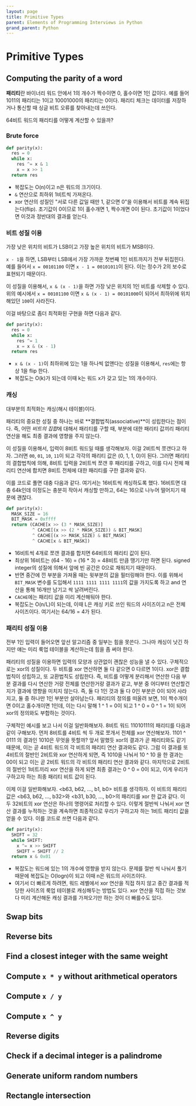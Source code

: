 ```yaml
---
layout: page
title: Primitive Types
parent: Elements of Programming Interviews in Python
grand_parent: Python
---
```



# Primitive Types

## Computing the parity of a word
 **패리티**란 바이너리 워드 안에서 1의 개수가 짝수이면 0, 홀수이면 1인
 값이다. 예를 들어 1011의 패리티는 1이고 10001000의 패리티는
 0이다. 패리티 체크는 데이터를 저장하거나 통신할 때 싱글 비트 오류를
 찾아내는데 쓰인다.

 64비트 워드의 패리티를 어떻게 계산할 수 있을까?


### Brute force

```python
def parity(x):
  res = 0
  while x:
    res ^= x & 1
    x = x >> 1
  return res
```

 - 복잡도는 O(n)이고 n은 워드의 크기이다.
 - `&` 연산으로 최하위 1비트씩 가져온다.
 - xor 연산의 성질인 "서로 다른 값일 때만 1, 같으면 0"을 이용해서
   비트를 계속 뒤집는다(flip). 초기값이 0이므로 1이 홀수개면 1,
   짝수개면 0이 된다. 초기값이 1이었다면 이것과 정반대의 결과를
   얻는다.

### 비트 성질 이용
 가장 낮은 위치의 비트가 LSB이고 가장 높은 위치의 비트가 MSB이다.

 `x - 1`을 하면, LSB부터 LSB에서 가장 가까운 첫번째 1인 비트까지가
 전부 뒤집힌다. 예를 들어서 `x = 00101100` 이면 `x - 1 = 00101011`이
 된다. 이는 정수가 2의 보수로 표현되기 때문이다.

 이 성질을 이용해서, `x & (x - 1)`을 하면 가장 낮은 위치의 1인 비트를
 삭제할 수 있다. 위의 예시에서 `x = 00101100` 이면 `x & (x - 1) =
 00101000`이 되어서 최하위에 위치해있던 `100`이 사라진다.

 이걸 바탕으로 좀더 최적화된 구현을 하면 다음과 같다.

```python
def parity(x):
  res = 0
  while x:
    res ^= 1
    x = x & (x - 1)
  return res
```

 - `x & (x - 1)`이 최하위에 있는 1을 하나씩 없앤다는 성질을 이용해서,
   `res`에는 항상 1을 flip 한다.
 - 복잡도는 O(k)가 되는데 이때 k는 워드 x가 갖고 있는 1의 개수이다.

### 캐싱
 대부분의 최적화는 캐싱(해시 테이블)이다.

 패리티의 중요한 성질 중 하나는 바로 **결합법칙(associative)**이
 성립한다는 점이다. 즉, 어떤 *비트의 집합*에 대해서 패리티를 구할 때,
 부분에 대한 패리티 값끼리 패리티 연산을 해도 최종 결과에 영향을 주지
 않는다.

 이 성질을 이용해서, 입력이 8비트 워드일 때를 생각해보자. 이걸 2비트씩
 쪼갠다고 하자. 그러면 `00`, `01`, `10`, `11`이 되고 각각의 패리티
 값은 (0, 1, 1, 0)이 된다. 그러면 패리티의 결합법칙에 의해, 8비트
 입력을 2비트씩 쪼갠 후 패리티를 구하고, 이를 다시 전체 패리티 연산에
 합치면 8비트 전체에 대한 패리티를 구한 결과와 같다.

 이를 코드로 풀면 대충 다음과 같다. 여기서는 16비트씩 캐싱하도록
 했다. 16비트면 대충 64k인데 이정도는 충분히 작아서 캐싱할 만하고,
 64는 16으로 나누어 떨어지기 때문에 괜찮다.

```python
def parity(x):
  MASK_SIZE = 16
  BIT_MASK = 0xffff
  return (CACHE[x >> (3 * MASK_SIZE)]
          ^ CACHE[(x >> (2 * MASK_SIZE)) & BIT_MASK]
          ^ CACHE[(x >> MASK_SIZE) & BIT_MASK]
          ^ CACHE[x & BIT_MASK])
```

 - 16비트씩 4개로 쪼갠 결과를 합치면 64비트의 패리티 값이 된다.
 - 최상위 16비트는 (64 - 16) = (16 * 3) = 48비트 만큼 땡기기만 하면
   된다. signed integer의 성질에 의해서 앞에 빈 공간은 0으로 채워지기
   때문이다.
 - 반면 중간에 낀 부분을 가져올 때는 윗부분의 값을 필터링해야
   한다. 이를 위해서 `BIT_MASK` 변수를 도입해서 `1111 1111 1111
   1111`의 값을 가지도록 하고 and 연산을 통해 16개만 남기고 싹
   날려버린다.
 - `CACHE`에는 패리티 값을 미리 계산해둬야 한다.
 - 복잡도는 O(n/L)이 되는데, 이때 L은 캐싱 키로 쓰인 워드의 사이즈이고
   n은 전체 사이즈이다. 여기서는 64/16 = 4가 된다.

### 패리티 성질 이용
 전부 1인 입력이 들어오면 앞선 알고리즘 중 일부는 힘을 못쓴다. 그나마
 캐싱이 낫긴 하지만 얘는 미리 룩업 테이블을 계산하는데 힘을 좀 써야
 한다.

 패리티의 성질을 이용하면 입력의 모양과 상관없이 괜찮은 성능을 낼 수
 있다. 구체적으로는 xor의 성질이다. 두 비트를 xor 연산하면 둘 다
 같으면 0 다르면 1이다. xor은 결합법칙이 성립하고, 또 교환법칙도
 성립한다. 즉, 비트를 어떻게 분리해서 연산한 다음 부분 결과를 다시
 연산한 거랑 전체를 연산한거랑 결과가 같고, 부분 중 어디부터
 연산할건지가 결과에 영향을 미치지 않는다. 즉, 둘 다 1인 것과 둘 다
 0인 부분은 0이 되어 사라지고, 둘 중 하나만 1인 부분만
 살아남는다. 패리티의 정의를 떠올려 보면, 1이 짝수개이면 0이고
 홀수개이면 1인데, 이는 다시 말해 1 ^ 1 = 0이 되고 1 ^ 0 = 0 ^ 1 = 1이
 되어 xor의 정의와도 부합하는 것이다.

 구체적인 예시를 보고 나서 이걸 일반화해보자. 8비트 워드 11010111의
 패리티를 다음과 같이 구해보자. 먼저 8비트를 4비트 씩 두 개로 쪼개서
 전체를 xor 연산해보자. 1101 ^ 0111 의 결과인 1010은 무엇을 뜻할까?
 앞서 말했듯 xor의 결과가 곧 패리티와도 같기 때문에, 이는 곧 4비트
 워드의 각 비트의 패리티 연산 결과와도 같다. 그럼 이 결과를 또 4비트의
 절반인 2비트와 xor 연산하게 되면, 즉 1010을 나눠서 10 ^ 10 을 한
 결과는 00이 되고 이는 곧 2비트 워드의 각 비트의 패리티 연산 결과와
 같다. 마지막으로 2비트의 절반인 1비트끼리 xor 연산을 하게 되면 최종
 결과는 0 ^ 0 = 0이 되고, 이게 우리가 구하고자 하는 최종 패리티 비트
 값이 된다.

 이제 이걸 일반화해보자. <b63, b62, ..., b1, b0> 비트를 생각하자. 이
 비트의 패리티 값은 <b63, b62, ..., b32>와 <b31, b30, ..., b0>의
 패리티를 xor 한 값과 같다. 이 두 32비트의 xor 연산은 하나의 명령어로
 처리할 수 있다. 이렇게 절반씩 나눠서 xor 연산 결과를 누적하는 것을
 계속하면 최종적으로 우리가 구하고자 하는 1비트 패리티 값을 얻을 수
 있다. 이를 코드로 쓰면 다음과 같다.

```python
def parity(x):
  SHIFT = 32
  while SHIFT:
    x ^= x >> SHIFT
    SHIFT = SHIFT // 2
  return x & 0x01
```

 - 복잡도는 워드에 있는 1의 개수에 영향을 받지 않는다. 문제를 절반 씩
   나눠서 풀기 때문에 복잡도는 O(logn)이 되고 이때 n은 워드의
   사이즈이다.
 - 여기서 더 빠르게 하려면, 워드 레벨에서 xor 연산을 직접 하지 않고
   중간 결과를 적당한 사이즈의 룩업 테이블로 캐싱해두는 방법도
   있다. xor 연산을 직접 하는 것보다 미리 계산해둔 캐싱 결과를
   가져오기만 하는 것이 더 빠를수도 있다.


## Swap bits
## Reverse bits
## Find a closest integer with the same weight
## Compute `x * y` without arithmetical operators
## Compute `x / y`
## Compute `x ^ y`
## Reverse digits
## Check if a decimal integer is a palindrome
## Generate uniform random numbers
## Rectangle intersection
